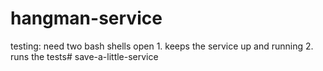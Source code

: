 # hangman-service


testing:
    need two bash shells open
        1. keeps the service up and running
        2. runs the tests# save-a-little-service
